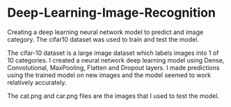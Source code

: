# Deep-Learning-Image-Recognition
Creating a deep learning neural network model to predict and image category. The cifar10 dataset was used to train and test the model.

The cifar-10 dataset is a large image dataset which labels images into 1 of 10 categories. I created a neural network deep learning model using Dense, Convolutional, MaxPooling, Flatten and Dropout layers. I made predictions using the trained model on new images and the model seemed to work relatively accurately.

The cat.png and car.png files are the images that I used to test the model.
